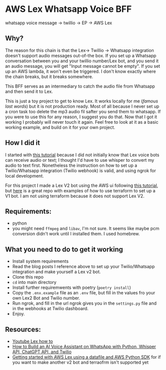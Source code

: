 # AWS Lex Whatsapp Voice BFF
whatsapp voice message -> twillio -> EP -> AWS Lex 

## Why?
The reason for this chain is that the Lex-> Twillio -> Whatsapp integration doesn't support audio messages out-of-the box. If you set up a Whatsapp conversation between you and your twillio number/Lex bot, and you send it an audio message, you will get "Input message cannot be empty". If you set up an AWS lambda, it won't even be triggered. I don't know exactly where the chain breaks, but it breaks somewhere.

This BFF serves as an intermediary to catch the audio file from Whatsapp and then send it to Lex.

This is just a toy project to get to know Lex. It works locally for me (*famous last words*) but it is not production ready. Most of all because I never set up a cron task too delete the mp3 audio fil safter you send them to whatsapp. If you were to use this for any reason, I suggest you do that. 
Now that I got it working I probably will never touch it again.
Feel free to look at it as a basic working example, and build on it for your own project.

## How I did it
I started with [this tutorial](https://www.twilio.com/blog/build-ai-voice-assistant-whatsapp-python-whisper-chatgpt-twilio) because I did not initially know that Lex voice bots can receive audio or text; I thought I'd have to use whisper to convert my audio to text first. Nonetheless the instruction on how to set up a Twilio/Whatsapp integration (Twilio webhook) is valid, and using ngrok for local development.

For this project I made a Lex V2 bot using the AWS ui following [this tutorial](https://www.youtube.com/watch?v=RB8yw2nzA2Q&list=PLAMHV77MSKJ7s4jE7F_k_Od8qZlFGf1BY&index=1&ab_channel=PradipNichite), but [here](https://github.com/jzbruno/terraform-aws-lex-examples) is a great repo with examples of how to use terraform to set up a V1 bot. I am not using terraform because it does not support Lex V2.

## Requirements:
 - python 
 - you might need `ffmpeg` and `libav`, I'm not sure. It seems like maybe pcm conversion didn't work until I installed them. I used homebrew.

## What you need to do to get it working
 - Install system requirements
 - Read the blog posts I reference above to set up your Twilio/Whatsapp integration and make yourself a Lex v2 bot.
 - Clone this repo
 - `cd` into main directory
 - Install further requiremwents with poetry (`poetry install`)
 - Copy the `.enx.example` file as an `.env` file, but fill in the values fro your own Lex2 Bot and Twilio number.
 - Run ngrok, and fill in the url ngrok gives you in the `settings.py` file and in the webhooks at Twilio dashboard.
 - Enjoy.


## Resources:
 - [Youtube Lex how to](https://www.youtube.com/watch?v=RB8yw2nzA2Q&list=PLAMHV77MSKJ7s4jE7F_k_Od8qZlFGf1BY&index=1&ab_channel=PradipNichite)
 - [How to Build an AI Voice Assistant on WhatsApp with Python, Whisper API, ChatGPT API, and Twilio](https://www.twilio.com/blog/build-ai-voice-assistant-whatsapp-python-whisper-chatgpt-twilio)
 - [Getting started with AWS Lex using a datafile and AWS Python SDK](https://towardsaws.com/getting-started-with-aws-lex-using-a-datafile-and-aws-python-sdk-64517fd751b7) for if you want to make another v2 bot and terraofrm isn't supported yet